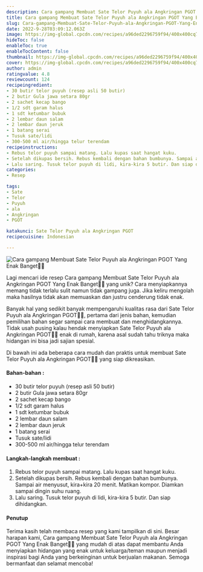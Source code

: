 ```yaml
---
description: Cara gampang Membuat Sate Telor Puyuh ala Angkringan PGOT Yang Enak Banget"
title: Cara gampang Membuat Sate Telor Puyuh ala Angkringan PGOT Yang Enak Banget
slug: Cara-gampang-Membuat-Sate-Telor-Puyuh-ala-Angkringan-PGOT-Yang-Enak-Banget
date: 2022-9-28T03:09:12.063Z
image: https://img-global.cpcdn.com/recipes/a96ded2296759f94/400x400cq70/photo.jpg
hideToc: false
enableToc: true
enableTocContent: false
thumbnail: https://img-global.cpcdn.com/recipes/a96ded2296759f94/400x400cq70/photo.jpg
cover: https://img-global.cpcdn.com/recipes/a96ded2296759f94/400x400cq70/photo.jpg
author: admin
ratingvalue: 4.8
reviewcount: 124
recipeingredient:
- 30 butir telor puyuh (resep asli 50 butir)
- 2 butir Gula jawa setara 80gr
- 2 sachet kecap bango
- 1/2 sdt garam halus
- 1 sdt ketumbar bubuk
- 2 lembar daun salam
- 2 lembar daun jeruk
- 1 batang serai
- Tusuk sate/lidi
- 300-500 ml air/hingga telur terendam
recipeinstructions:
- Rebus telor puyuh sampai matang. Lalu kupas saat hangat kuku.
- Setelah dikupas bersih. Rebus kembali dengan bahan bumbunya. Sampai air menyusut, kira+kira 20 menit. Matikan kompor. Diamkan sampai dingin suhu ruang.
- Lalu saring. Tusuk telor puyuh di lidi, kira-kira 5 butir. Dan siap dihidangkan.
categories:
- Resep

tags:
- Sate
- Telor
- Puyuh
- ala
- Angkringan
- PGOT

katakunci: Sate Telor Puyuh ala Angkringan PGOT
recipecuisine: Indonesian

---
```


![Cara gampang Membuat Sate Telor Puyuh ala Angkringan PGOT Yang Enak Banget👩‍🍳](https://img-global.cpcdn.com/recipes/a96ded2296759f94/400x400cq70/photo.jpg)

Lagi mencari ide resep Cara gampang Membuat Sate Telor Puyuh ala Angkringan PGOT Yang Enak Banget👩‍🍳 yang unik? Cara menyiapkannya memang tidak terlalu sulit namun tidak gampang juga. Jika keliru mengolah maka hasilnya tidak akan memuaskan dan justru cenderung tidak enak.

Banyak hal yang sedikit banyak mempengaruhi kualitas rasa dari Sate Telor Puyuh ala Angkringan PGOT👩‍🍳, pertama dari jenis bahan, kemudian pemilihan bahan segar sampai cara membuat dan menghidangkannya. Tidak usah pusing kalau hendak menyiapkan Sate Telor Puyuh ala Angkringan PGOT👩‍🍳 enak di rumah, karena asal sudah tahu triknya maka hidangan ini bisa jadi sajian spesial.

Di bawah ini ada beberapa cara mudah dan praktis untuk membuat Sate Telor Puyuh ala Angkringan PGOT👩‍🍳 yang siap dikreasikan.

<!--inarticleads1-->

#### Bahan-bahan :

- 30 butir telor puyuh (resep asli 50 butir)
- 2 butir Gula jawa setara 80gr
- 2 sachet kecap bango
- 1/2 sdt garam halus
- 1 sdt ketumbar bubuk
- 2 lembar daun salam
- 2 lembar daun jeruk
- 1 batang serai
- Tusuk sate/lidi
- 300-500 ml air/hingga telur terendam

<!--inarticleads2-->

#### Langkah-langkah membuat :

1. Rebus telor puyuh sampai matang. Lalu kupas saat hangat kuku.
1. Setelah dikupas bersih. Rebus kembali dengan bahan bumbunya. Sampai air menyusut, kira+kira 20 menit. Matikan kompor. Diamkan sampai dingin suhu ruang.
1. Lalu saring. Tusuk telor puyuh di lidi, kira-kira 5 butir. Dan siap dihidangkan.

#### Penutup

Terima kasih telah membaca resep yang kami tampilkan di sini. Besar harapan kami, Cara gampang Membuat Sate Telor Puyuh ala Angkringan PGOT Yang Enak Banget👩‍🍳 yang mudah di atas dapat membantu Anda menyiapkan hidangan yang enak untuk keluarga/teman maupun menjadi inspirasi bagi Anda yang berkeinginan untuk berjualan makanan. Semoga bermanfaat dan selamat mencoba!